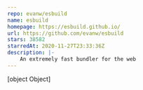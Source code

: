 ```yaml
---
repo: evanw/esbuild
name: esbuild
homepage: https://esbuild.github.io/
url: https://github.com/evanw/esbuild
stars: 38582
starredAt: 2020-11-27T23:33:36Z
description: |-
    An extremely fast bundler for the web
---
```


[object Object]
